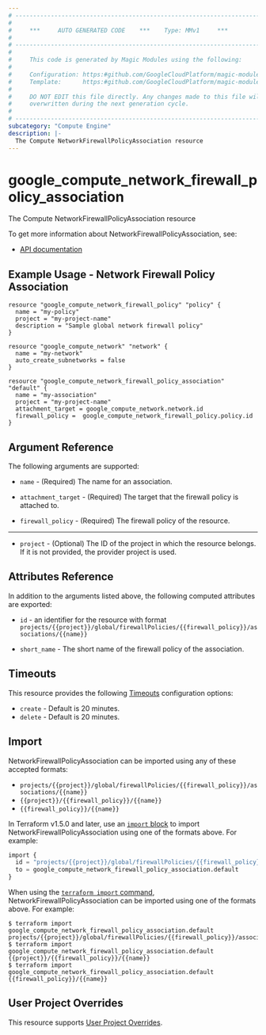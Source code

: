 ```yaml
---
# ----------------------------------------------------------------------------
#
#     ***     AUTO GENERATED CODE    ***    Type: MMv1     ***
#
# ----------------------------------------------------------------------------
#
#     This code is generated by Magic Modules using the following:
#
#     Configuration: https:#github.com/GoogleCloudPlatform/magic-modules/tree/main/mmv1/products/compute/NetworkFirewallPolicyAssociation.yaml
#     Template:      https:#github.com/GoogleCloudPlatform/magic-modules/tree/main/mmv1/templates/terraform/resource.html.markdown.tmpl
#
#     DO NOT EDIT this file directly. Any changes made to this file will be
#     overwritten during the next generation cycle.
#
# ----------------------------------------------------------------------------
subcategory: "Compute Engine"
description: |-
  The Compute NetworkFirewallPolicyAssociation resource
---
```


# google_compute_network_firewall_policy_association

The Compute NetworkFirewallPolicyAssociation resource


To get more information about NetworkFirewallPolicyAssociation, see:

* [API documentation](https://cloud.google.com/compute/docs/reference/rest/v1/networkFirewallPolicies/addAssociation)

## Example Usage - Network Firewall Policy Association


```hcl
resource "google_compute_network_firewall_policy" "policy" {
  name = "my-policy"
  project = "my-project-name"
  description = "Sample global network firewall policy"
}

resource "google_compute_network" "network" {
  name = "my-network"
  auto_create_subnetworks = false
}

resource "google_compute_network_firewall_policy_association" "default" {
  name = "my-association"
  project = "my-project-name"
  attachment_target = google_compute_network.network.id
  firewall_policy =  google_compute_network_firewall_policy.policy.id
}
```

## Argument Reference

The following arguments are supported:


* `name` -
  (Required)
  The name for an association.

* `attachment_target` -
  (Required)
  The target that the firewall policy is attached to.

* `firewall_policy` -
  (Required)
  The firewall policy of the resource.


- - -


* `project` - (Optional) The ID of the project in which the resource belongs.
    If it is not provided, the provider project is used.


## Attributes Reference

In addition to the arguments listed above, the following computed attributes are exported:

* `id` - an identifier for the resource with format `projects/{{project}}/global/firewallPolicies/{{firewall_policy}}/associations/{{name}}`

* `short_name` -
  The short name of the firewall policy of the association.


## Timeouts

This resource provides the following
[Timeouts](https://developer.hashicorp.com/terraform/plugin/sdkv2/resources/retries-and-customizable-timeouts) configuration options:

- `create` - Default is 20 minutes.
- `delete` - Default is 20 minutes.

## Import


NetworkFirewallPolicyAssociation can be imported using any of these accepted formats:

* `projects/{{project}}/global/firewallPolicies/{{firewall_policy}}/associations/{{name}}`
* `{{project}}/{{firewall_policy}}/{{name}}`
* `{{firewall_policy}}/{{name}}`


In Terraform v1.5.0 and later, use an [`import` block](https://developer.hashicorp.com/terraform/language/import) to import NetworkFirewallPolicyAssociation using one of the formats above. For example:

```tf
import {
  id = "projects/{{project}}/global/firewallPolicies/{{firewall_policy}}/associations/{{name}}"
  to = google_compute_network_firewall_policy_association.default
}
```

When using the [`terraform import` command](https://developer.hashicorp.com/terraform/cli/commands/import), NetworkFirewallPolicyAssociation can be imported using one of the formats above. For example:

```
$ terraform import google_compute_network_firewall_policy_association.default projects/{{project}}/global/firewallPolicies/{{firewall_policy}}/associations/{{name}}
$ terraform import google_compute_network_firewall_policy_association.default {{project}}/{{firewall_policy}}/{{name}}
$ terraform import google_compute_network_firewall_policy_association.default {{firewall_policy}}/{{name}}
```

## User Project Overrides

This resource supports [User Project Overrides](https://registry.terraform.io/providers/hashicorp/google/latest/docs/guides/provider_reference#user_project_override).

